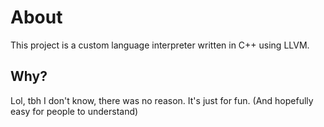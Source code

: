 # About

This project is a custom language interpreter written in C++ using LLVM.

## Why?

Lol, tbh I don't know, there was no reason. It's just for fun. (And hopefully easy for people to understand)